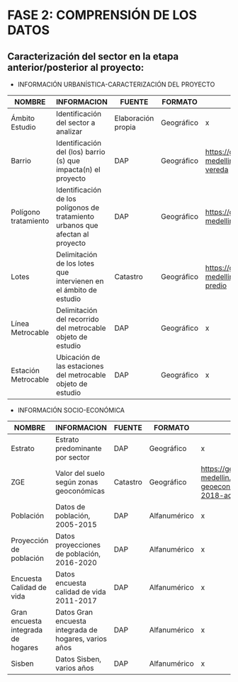 
# FASE 2: COMPRENSIÓN DE LOS DATOS
## Caracterización del sector en la etapa anterior/posterior al proyecto:

* INFORMACIÓN URBANÍSTICA-CARACTERIZACIÓN DEL PROYECTO

|NOMBRE |INFORMACION|FUENTE|FORMATO|DESCARGA INFORMACIÓN|
|-----|-----|-----|-----|-----|
|Ámbito Estudio|Identificación del sector a analizar|Elaboración propia|Geográfico|x|
|Barrio|Identificación del (los) barrio (s) que impacta(n) el proyecto|DAP|Geográfico|https://geomedellin-m-medellin.opendata.arcgis.com/datasets/barrio-vereda|
|Polígono tratamiento|Identificación de los polígonos de tratamiento urbanos que afectan al proyecto|DAP|Geográfico|https://geomedellin-m-medellin.opendata.arcgis.com/datasets/tratamientos|
|Lotes|Delimitación de los lotes que intervienen en el ámbito de estudio|Catastro|Geográfico|https://geomedellin-m-medellin.opendata.arcgis.com/datasets/lote-del-predio|
|Línea Metrocable|Delimitación del recorrido del metrocable objeto de estudio|DAP|Geográfico|x|
|Estación Metrocable|Ubicación de las estaciones del metrocable objeto de estudio|DAP|Geográfico|x|

* INFORMACIÓN SOCIO-ECONÓMICA

|NOMBRE |INFORMACION|FUENTE|FORMATO|DESCARGA INFORMACIÓN|
|-----|-----|-----|-----|-----|
|Estrato|Estrato predominante por sector|DAP|Geográfico|x|
|ZGE|Valor del suelo según zonas geoconómicas|Catastro|Geográfico|https://geomedellin-m-medellin.opendata.arcgis.com/datasets/zonas-geoecon%C3%B3micas-con-vigencia-2018-acuerdo-48-de-2014|
|Población |Datos de población, 2005-2015|DAP|Alfanumérico|x|
|Proyección de población |Datos proyecciones de población, 2016-2020|DAP|Alfanumérico|x|
|Encuesta Calidad de vida|Datos encuesta calidad de vida 2011-2017|DAP|Alfanumérico|x|
|Gran encuesta integrada de hogares|Datos Gran encuesta integrada de hogares, varios años|DAP|Alfanumérico|x|
|Sisben|Datos Sisben, varios años|DAP|Alfanumérico|x|
